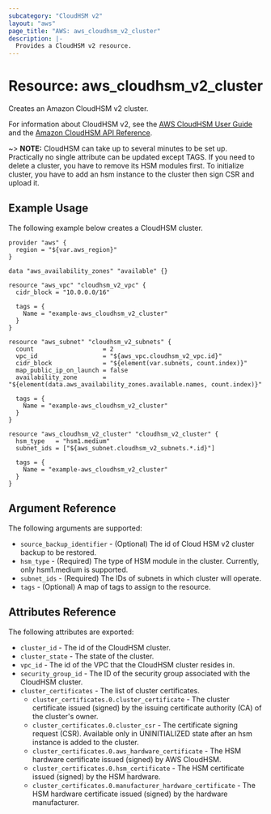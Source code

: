```yaml
---
subcategory: "CloudHSM v2"
layout: "aws"
page_title: "AWS: aws_cloudhsm_v2_cluster"
description: |-
  Provides a CloudHSM v2 resource.
---
```


# Resource: aws_cloudhsm_v2_cluster

Creates an Amazon CloudHSM v2 cluster.

For information about CloudHSM v2, see the
[AWS CloudHSM User Guide][1] and the [Amazon
CloudHSM API Reference][2].

~> **NOTE:** CloudHSM can take up to several minutes to be set up.
Practically no single attribute can be updated except TAGS.
If you need to delete a cluster, you have to remove its HSM modules first.
To initialize cluster, you have to add an hsm instance to the cluster then sign CSR and upload it.

## Example Usage

The following example below creates a CloudHSM cluster.

```hcl
provider "aws" {
  region = "${var.aws_region}"
}

data "aws_availability_zones" "available" {}

resource "aws_vpc" "cloudhsm_v2_vpc" {
  cidr_block = "10.0.0.0/16"

  tags = {
    Name = "example-aws_cloudhsm_v2_cluster"
  }
}

resource "aws_subnet" "cloudhsm_v2_subnets" {
  count                   = 2
  vpc_id                  = "${aws_vpc.cloudhsm_v2_vpc.id}"
  cidr_block              = "${element(var.subnets, count.index)}"
  map_public_ip_on_launch = false
  availability_zone       = "${element(data.aws_availability_zones.available.names, count.index)}"

  tags = {
    Name = "example-aws_cloudhsm_v2_cluster"
  }
}

resource "aws_cloudhsm_v2_cluster" "cloudhsm_v2_cluster" {
  hsm_type   = "hsm1.medium"
  subnet_ids = ["${aws_subnet.cloudhsm_v2_subnets.*.id}"]

  tags = {
    Name = "example-aws_cloudhsm_v2_cluster"
  }
}
```

## Argument Reference

The following arguments are supported:

* `source_backup_identifier` - (Optional) The id of Cloud HSM v2 cluster backup to be restored.
* `hsm_type` - (Required) The type of HSM module in the cluster. Currently, only hsm1.medium is supported.
* `subnet_ids` - (Required) The IDs of subnets in which cluster will operate.
* `tags` - (Optional) A map of tags to assign to the resource.

## Attributes Reference

The following attributes are exported:

* `cluster_id` - The id of the CloudHSM cluster.
* `cluster_state` - The state of the cluster.
* `vpc_id` - The id of the VPC that the CloudHSM cluster resides in.
* `security_group_id` - The ID of the security group associated with the CloudHSM cluster.
* `cluster_certificates` - The list of cluster certificates.
    * `cluster_certificates.0.cluster_certificate` - The cluster certificate issued (signed) by the issuing certificate authority (CA) of the cluster's owner.
    * `cluster_certificates.0.cluster_csr` - The certificate signing request (CSR). Available only in UNINITIALIZED state after an hsm instance is added to the cluster.
    * `cluster_certificates.0.aws_hardware_certificate` - The HSM hardware certificate issued (signed) by AWS CloudHSM.
    * `cluster_certificates.0.hsm_certificate` - The HSM certificate issued (signed) by the HSM hardware.
    * `cluster_certificates.0.manufacturer_hardware_certificate` - The HSM hardware certificate issued (signed) by the hardware manufacturer.

[1]: https://docs.aws.amazon.com/cloudhsm/latest/userguide/introduction.html
[2]: https://docs.aws.amazon.com/cloudhsm/latest/APIReference/Welcome.html
